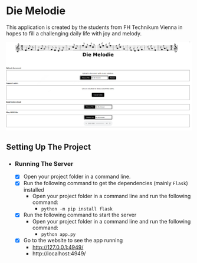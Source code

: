 # Die Melodie

This application is created by the students from FH Technikum Vienna in hopes to fill a challenging daily life with joy and melody.


![Alt text](/logo.png "Optional title")



## Setting Up The Project

- ### Running The Server
   - [x] Open your project folder in a command line. 
   - [x] Run the following command to get the dependencies (mainly `Flask`) installed
      - Open your project folder in a command line and run the following command:
        - ```python -m pip install flask```
   - [x] Run the following command to start the server
      - Open your project folder in a command line and run the following command:
        - ```python app.py```
   - [x] Go to the website to see the app running
      - http://127.0.0.1:4949/ 
      - http://localhost:4949/

